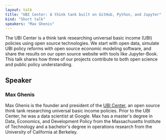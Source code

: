 ```yaml
---
layout: talk
title: "UBI Center: A think tank built on GitHub, Python, and Jupyter"
kind: "Short talk"
speakers: "Max Ghenis"
---
```


The UBI Center is a think tank researching universal basic income (UBI) policies using open source technologies. We start with open data, simulate UBI policy reforms with open source economic modeling software, and share the results on our open source website with tools like Jupyter-Book. This talk shares how three of our projects contribute to both open science and public policy understanding.

## Speaker

### Max Ghenis

Max Ghenis is the founder and president of the [UBI Center](http://ubicenter.org), an open source think tank researching universal basic income policies. Prior to the UBI Center, he was a data scientist at Google. Max has a master's degree in Data, Economics, and Development Policy from the Massachusetts Institute of Technology and a bachelor's degree in operations research from the University of California at Berkeley.

